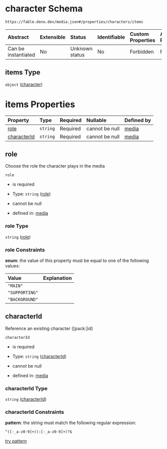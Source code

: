 # character Schema

```txt
https://fable.deno.dev/media.json#/properties/characters/items
```



| Abstract            | Extensible | Status         | Identifiable | Custom Properties | Additional Properties | Access Restrictions | Defined In                                               |
| :------------------ | :--------- | :------------- | :----------- | :---------------- | :-------------------- | :------------------ | :------------------------------------------------------- |
| Can be instantiated | No         | Unknown status | No           | Forbidden         | Forbidden             | none                | [media.json\*](../out/media.json "open original schema") |

## items Type

`object` ([character](media-properties-characters-character.md))

# items Properties

| Property                    | Type     | Required | Nullable       | Defined by                                                                                                                                                       |
| :-------------------------- | :------- | :------- | :------------- | :--------------------------------------------------------------------------------------------------------------------------------------------------------------- |
| [role](#role)               | `string` | Required | cannot be null | [media](media-properties-characters-character-properties-role.md "https://fable.deno.dev/media.json#/properties/characters/items/properties/role")               |
| [characterId](#characterid) | `string` | Required | cannot be null | [media](media-properties-characters-character-properties-characterid.md "https://fable.deno.dev/media.json#/properties/characters/items/properties/characterId") |

## role

Choose the role the character plays in the media

`role`

*   is required

*   Type: `string` ([role](media-properties-characters-character-properties-role.md))

*   cannot be null

*   defined in: [media](media-properties-characters-character-properties-role.md "https://fable.deno.dev/media.json#/properties/characters/items/properties/role")

### role Type

`string` ([role](media-properties-characters-character-properties-role.md))

### role Constraints

**enum**: the value of this property must be equal to one of the following values:

| Value          | Explanation |
| :------------- | :---------- |
| `"MAIN"`       |             |
| `"SUPPORTING"` |             |
| `"BACKGROUND"` |             |

## characterId

Reference an existing character (\[pack:]id)

`characterId`

*   is required

*   Type: `string` ([characterId](media-properties-characters-character-properties-characterid.md))

*   cannot be null

*   defined in: [media](media-properties-characters-character-properties-characterid.md "https://fable.deno.dev/media.json#/properties/characters/items/properties/characterId")

### characterId Type

`string` ([characterId](media-properties-characters-character-properties-characterid.md))

### characterId Constraints

**pattern**: the string must match the following regular expression:&#x20;

```regexp
^([-_a-z0-9]+)(:[-_a-z0-9]+)?$
```

[try pattern](https://regexr.com/?expression=%5E\(%5B-_a-z0-9%5D%2B\)\(%3A%5B-_a-z0-9%5D%2B\)%3F%24 "try regular expression with regexr.com")
